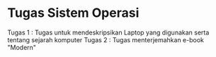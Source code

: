 # Tugas Sistem Operasi
Tugas 1 : Tugas untuk mendeskripsikan Laptop yang digunakan serta tentang sejarah komputer
Tugas 2 : Tugas menterjemahkan e-book "Modern"
